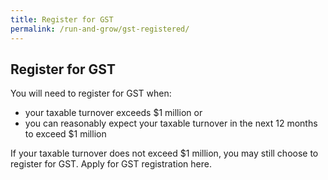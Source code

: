 ```yaml
---
title: Register for GST
permalink: /run-and-grow/gst-registered/
---
```


## Register for GST

You will need to register for GST when:

- your taxable turnover exceeds $1 million or
- you can reasonably expect your taxable turnover in the next 12 months to exceed $1 million

If your taxable turnover does not exceed $1 million, you may still choose to register for GST. Apply for GST registration here.